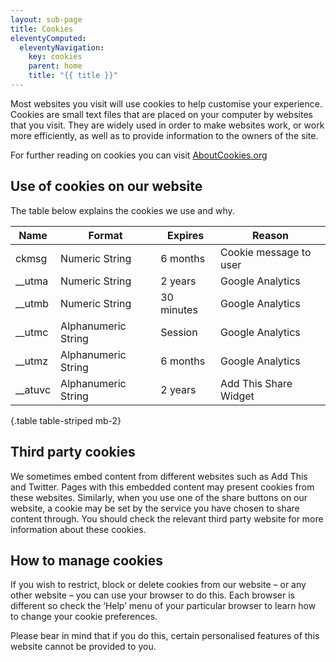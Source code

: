 ```yaml
---
layout: sub-page
title: Cookies
eleventyComputed:
  eleventyNavigation:
    key: cookies
    parent: home
    title: "{{ title }}"
---
```



Most websites you visit will use cookies to help customise your experience. Cookies are small text files that are placed on your computer by websites that you visit. They are widely used in order to make websites work, or work more efficiently, as well as to provide information to the owners of the site.

For further reading on cookies you can visit [AboutCookies.org](AboutCookies.org)

## Use of cookies on our website
The table below explains the cookies we use and why.

| Name | Format | Expires | Reason |
|------|--------|---------|--------|
| ckmsg | 	Numeric String | 	6 months | 	Cookie message to user |
| __utma | 	Numeric String | 	2 years | 	Google Analytics |
| __utmb | 	Numeric String | 	30 minutes | 	Google Analytics |
| __utmc | 	Alphanumeric String | 	Session | 	Google Analytics |
| __utmz | 	Alphanumeric String | 	6 months | 	Google Analytics |
| __atuvc | 	Alphanumeric String | 	2 years | 	Add This Share Widget |

{.table table-striped mb-2}

## Third party cookies

We sometimes embed content from different websites such as Add This and Twitter. Pages with this embedded content may present cookies from these websites. Similarly, when you use one of the share buttons on our website, a cookie may be set by the service you have chosen to share content through. You should check the relevant third party website for more information about these cookies.

## How to manage cookies

If you wish to restrict, block or delete cookies from our website – or any other website – you can use your browser to do this. Each browser is different so check the ‘Help’ menu of your particular browser to learn how to change your cookie preferences.

Please bear in mind that if you do this, certain personalised features of this website cannot be provided to you.
